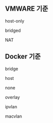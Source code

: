 
## VMWARE 기준

host-only 

bridged

NAT 


## Docker 기준

bridge 

host 

none 

overlay 

ipvlan

macvlan 